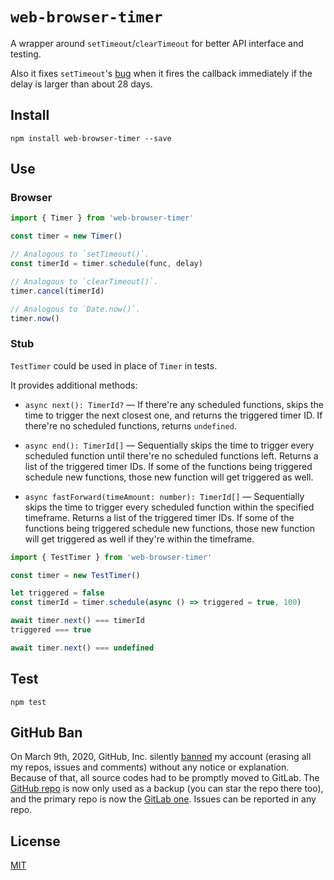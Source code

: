 # `web-browser-timer`

A wrapper around `setTimeout`/`clearTimeout` for better API interface and testing.

Also it fixes `setTimeout`'s [bug](https://stackoverflow.com/questions/3468607/why-does-settimeout-break-for-large-millisecond-delay-values) when it fires the callback immediately if the delay is larger than about 28 days.

## Install

```
npm install web-browser-timer --save
```

## Use

### Browser

```js
import { Timer } from 'web-browser-timer'

const timer = new Timer()

// Analogous to `setTimeout()`.
const timerId = timer.schedule(func, delay)

// Analogous to `clearTimeout()`.
timer.cancel(timerId)

// Analogous to `Date.now()`.
timer.now()
```

### Stub

`TestTimer` could be used in place of `Timer` in tests.

It provides additional methods:

* `async next(): TimerId?` — If there're any scheduled functions, skips the time to trigger the next closest one, and returns the triggered timer ID. If there're no scheduled functions, returns `undefined`.

* `async end(): TimerId[]` — Sequentially skips the time to trigger every scheduled function until there're no scheduled functions left. Returns a list of the triggered timer IDs. If some of the functions being triggered schedule new functions, those new function will get triggered as well.

* `async fastForward(timeAmount: number): TimerId[]` — Sequentially skips the time to trigger every scheduled function within the specified timeframe. Returns a list of the triggered timer IDs. If some of the functions being triggered schedule new functions, those new function will get triggered as well if they're within the timeframe.

```js
import { TestTimer } from 'web-browser-timer'

const timer = new TestTimer()

let triggered = false
const timerId = timer.schedule(async () => triggered = true, 100)

await timer.next() === timerId
triggered === true

await timer.next() === undefined
```

## Test

```
npm test
```

## GitHub Ban

On March 9th, 2020, GitHub, Inc. silently [banned](https://medium.com/@catamphetamine/how-github-blocked-me-and-all-my-libraries-c32c61f061d3) my account (erasing all my repos, issues and comments) without any notice or explanation. Because of that, all source codes had to be promptly moved to GitLab. The [GitHub repo](https://github.com/catamphetamine/web-browser-timer) is now only used as a backup (you can star the repo there too), and the primary repo is now the [GitLab one](https://gitlab.com/catamphetamine/web-browser-timer). Issues can be reported in any repo.

## License

[MIT](LICENSE)
